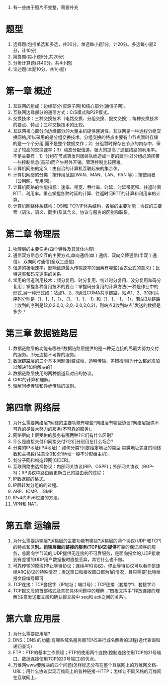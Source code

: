 1. 有一些由于照片不完整，需要补充

# 题型



1. 选择题(包括单选和多选，共30分。单选每小题1分，计20分。多选每小题2分，计10分)
2. 简答题(每小题5分,共20分)
3. 分折计算题(共40分。共4小题)
4. 论述题(本题10分、共1小题)

# 第一章 概述

1. 互联网的组成：边缘部分(资源子网)和核心部分(通信子网)。
2. 互联网边缘部分的通信方式：C/S模式和P2P模式。
3. 交换技术：三种交换技术（电路交换、分组交换、报文交换)；每种交换技术的要点、特点；三种交换技术的比较。
4. 互联网核心部分向边缘部分的大量主机提供连通性。互联网是一种远程分组交换网络,所以采用的是分组交换技术。分组交换的特点主要有:1)节点暂时存储的是一个个分组,而不是整个数据文作；2）分组暂时保存在节点的内存中，保证了较高的交换速率；3）动态分配信道，极大的提高了通信线路的利用率。不足主要有：1）分组在节点转发时因排队而造成一定的延时:2)分组必须携带一些控制信息(首部)而产生额外开销。管理控制比较困难。
5. 计算机网络的定义：由自治的计算机互联起来的集合休。
6. 计算机网络的分类：按作用范围(WAN、MAN、LAN、PAN 等)；按使用者（公用网、专用网)。
7. 计算机网络的性能指标：速率、带宽、吞吐率、时延、时延带宽积、往返时间RTT、利用率。重点掌握各种时延的计算、往返时问RTT的计算和利用率的计算。
8. 计算机网络体系结构：OSI和 TCP/IP体系结构，各层的主要功能：协议的三要索（语法、语义、同步)及其含义。协议与服务的区别和联系。

# 第二章 物理层

1. 物理层的主要任务(四个特性及其具体内容)
2. 通信双方信息交互的主要方式,单向通信(单工通信、双向交替通信(半双工通信)、双向同时通信(全双工通信)
3. 信道的极限速率，影响信道最大传输速率的因素有哪些(香农公式的意义)；比特速率和码元速率的关系
4. 常用的信道利用技术：频分复用、时分复用、统计时分复用、波分复用和码分复用；掌握各种复用技术的要点：掌握码分复用的计算方法(一种是作业中的形式,另一种形式如：站点1、2、3通过COMA共享链路。站点1、2、3的码片序列分别是（1，1，1，1）、（1，-1，1，-1）和（1，1，-1，-1），若站3从链路上收到的序列是(2,0,2,0,0,-2,0,-2,0,2,0,2)，则站点3收到站点1发送的数据是多少？

# 第三章 数据链路层

1. 数据链路层的功能有哪些?数据链路层提供的是一种无连接的尽最大努力交付的服务。即无连接不可靠的服务。
2. 数据链路层的三个基本问题(封装成帧、透明传输、差错检测)为什么都必须加以解决?如何解决的?
3. 数据链路层使用的两种信道及对应的协议。
4. CRC的计算和理解。
5. 理解同步传输和异步传输的区别。

# 第四章 网络层

1. 为什么需要网络层?网络的主要功能有哪些?网络层有哪些协议?网络层据供不可靠的尽最大努力的服务(不可靠的服务)。
2. 网络层向上层受供的服务有哪两种?它们有什么区别?
3. 什么是直接交付和间接交付?它们分别用在什么场合?
4. 分类的IP地址(IP4地址)：如何分类?列定给定地址的类型:每类地址包含的网络数和主机数(注意全0和全1地址一般不分配给主机)。
5. 划分子网和构造超网(CIDER)。
6. 互联网路由选择协议：内部网关协议(RIP、OSPF)；外部网关协议（BGP-3)；RP协议中路由器更新白己的路由表的过程；
7. IP数据报的格式。
8. IP层转发分组的的过程。
9. ARP、ICMP、IGMP.
10. IPv4向IPv6过渡的方法。
11. VPN和 NAT。

# 第五章 运输层

1. 为什么需要运输层?运输层的主要功能有哪些?运输层的两个协议(UDP 和TCP)的特点和区**别。运输层面向链接的服务(TCP协议)提供**可靠的保证顺序的服务，总面向字节流的,UDP提供无连接的不可靠服务，是面向报文的,UDP接收到有差错的UDP用户数据报时直接丢弃，其它什么也不做。
2. 可靠传输的原理(停止等待协议；连续ARQ协议)。停止等待协议可以看作是连续ARQ协议的特殊情况：发送窗口和接收窗口都为1的情况，且只需要1比特给报文段编号即可
3. TCP连接：TCP套接字（IP地址；端口号）；TCP连接（套接字1，套接字2）
4. TCP报文段的首部格式及其在具体问题中的理解...“四报文挥手”释放连接的理解(注意发送报文段和确认报文段中 seq和 ack之间的关系)。

# 第六章 应用层

1. 为什么需要应用层?
2. DNS：DNS 的功能:有哪些域名服务器?DNS进行城名解折的过程(选代查询和递归查询)
3. FTP：FTP的基本工作原理；FTP的使用两个连按(控制连接使用TCP的21号端口、数据连接使用TCP的20号端口)的优点。
4. 万维网www要解决的四个问题(怎样标志分布在整个互联网上的万维网文档-URL；用什么协议实现万维网上的各种链接-HTTP；怎样让不同风格的万维网在互联网上...